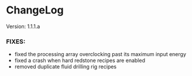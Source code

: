 # ChangeLog

Version: 1.1.1.a

### FIXES:

- fixed the processing array overclocking past its maximum input energy
- fixed a crash when hard redstone recipes are enabled
- removed duplicate fluid drilling rig recipes